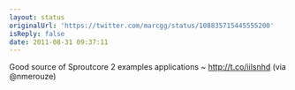 ```yaml
---
layout: status
originalUrl: 'https://twitter.com/marcgg/status/108835715445555200'
isReply: false
date: 2011-08-31 09:37:11
---
```


Good source of Sproutcore 2 examples applications ~ http://t.co/iilsnhd (via @nmerouze)
